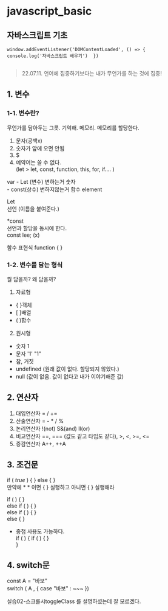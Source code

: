 ﻿# javascript_basic  
자바스크립트 기초
-----------------  
  
```
window.addEventListener('DOMContentLoaded', () => {
console.log('자바스크립트 배우기')  })  
  
```  
  
  > 22.07.11. 언어에 집중하기보다는 내가 무언가를 하는 것에 집중!  
## 1. 변수  
### 1-1. 변수란? 
무언가를 담아두는 그릇. 기억해. 메모리. 메모리를 할당한다.  
  
1) 문자(공백x)  
2) 숫자가 앞에 오면 안됨  
3) $  
4) 예약어는 쓸 수 없다.  
(let > let, const, function, this, for, if.... )  

var  - Let (변수) 변하는거          숫자  
      - const(상수) 변하지않는거   함수 element  

Let  
선언 (이름을 붙여준다.)  

*const  
선언과 할당을 동시에 한다.  
const lee; (x)  


함수 표현식  function { }  

### 1-2. 변수를 담는 형식  
뭘 담을까? 왜 담을까?  

1) 자료형  
- { }객체  
- [ ]배열  
- ( )함수  

2) 원시형  
- 숫자 1  
- 문자 '1' "1"  
- 참, 거짓  
- undefined (원래 값이 없다. 할당되지 않았다.)  
- null (값이 없음. 값이 없다고 내가 이야기해준 값)  
  
## 2. 연산자  
1. 대입연산자 = / +=  
2. 산술연산자 = - * / %  
3. 논리연산자 !(not) S&(and) ll(or)  
4. 비교연산자 ==, === (값도 같고 타입도 같다), >, <, >=, <=  
5. 증감연산자 A++, ++A   
  
## 3. 조건문 
if ( *true* ) { } else { }  
만약에 * * 이면 { } 실행하고  아니면 { } 실행해라  
  
if ( ) { }  
else if ( ) { }  
else if ( ) { }  
else { }  
  
* 중첩 사용도 가능하다.  
if ( ) { 
if ( ) { }  
}  
  
## 4. switch문  
  
const A = "바보"  
switch ( A , { case "바보" : ~~~ })  
  
실습02-스크롤시toggleClass 를 설명하셨는데 잘 모르겠다.  